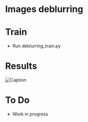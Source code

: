 # Images deblurring
# Train
- Run deblurring_train.py
# Results
![Caption](/images/results.png)
# To Do
- Work in progress
